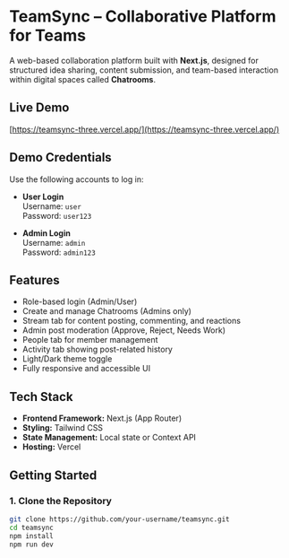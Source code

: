 # TeamSync – Collaborative Platform for Teams
 
A web-based collaboration platform built with **Next.js**, designed for structured idea sharing, content submission, and team-based interaction within digital spaces called **Chatrooms**.

## Live Demo

[https://teamsync-three.vercel.app/](https://teamsync-three.vercel.app/)

## Demo Credentials

Use the following accounts to log in:

- **User Login**  
  Username: `user`  
  Password: `user123`

- **Admin Login**  
  Username: `admin`  
  Password: `admin123`

## Features

- Role-based login (Admin/User)
- Create and manage Chatrooms (Admins only)
- Stream tab for content posting, commenting, and reactions
- Admin post moderation (Approve, Reject, Needs Work)
- People tab for member management
- Activity tab showing post-related history
- Light/Dark theme toggle
- Fully responsive and accessible UI

## Tech Stack

- **Frontend Framework:** Next.js (App Router)
- **Styling:** Tailwind CSS
- **State Management:** Local state or Context API
- **Hosting:** Vercel

## Getting Started

### 1. Clone the Repository

```bash
git clone https://github.com/your-username/teamsync.git
cd teamsync
npm install
npm run dev
```
